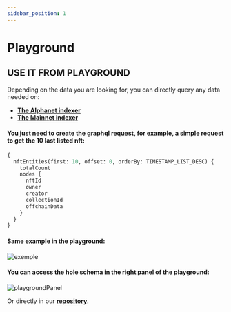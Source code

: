 ```yaml
---
sidebar_position: 1
---
```


# Playground

## USE IT FROM PLAYGROUND

Depending on the data you are looking for, you can directly query any data needed on:

- **[The Alphanet indexer](https://indexer-alphanet.ternoa.dev/)**
- **[The Mainnet indexer](https://indexer-mainnet.ternoa.network/)**

#### You just need to create the graphql request, for example, a simple request to get the 10 last listed nft:

```graphql
{
  nftEntities(first: 10, offset: 0, orderBy: TIMESTAMP_LIST_DESC) {
    totalCount
    nodes {
      nftId
      owner
      creator
      collectionId
      offchainData
    }
  }
}
```

#### Same example in the playground:

![exemple](./playground-example.png)

#### You can access the hole schema in the right panel of the playground:

![playgroundPanel](./playground-schema.png)

Or directly in our **[repository](https://github.com/capsule-corp-ternoa/ternoa-subql/blob/main/schema.graphql)**.
